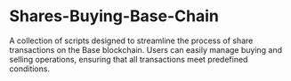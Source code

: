 # Shares-Buying-Base-Chain

A collection of scripts designed to streamline the process of share transactions on the Base blockchain. Users can easily manage buying and selling operations, ensuring that all transactions meet predefined conditions.
